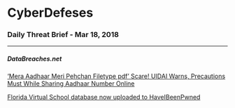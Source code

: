 # CyberDefeses
### Daily Threat Brief - Mar 18, 2018

 
-----
 
##### DataBreaches.net
[‘Mera Aadhaar Meri Pehchan Filetype pdf’ Scare! UIDAI Warns, Precautions Must While Sharing Aadhaar Number Online](https://www.databreaches.net/mera-aadhaar-meri-pehchan-filetype-pdf-scare-uidai-warns-precautions-must-while-sharing-aadhaar-number-online/)
 
[Florida Virtual School database now uploaded to HaveIBeenPwned](https://www.databreaches.net/florida-virtual-school-database-now-uploaded-to-haveibeenpwned/)
 
